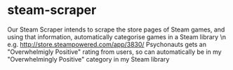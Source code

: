# steam-scraper

Our Steam Scraper intends to scrape the store pages of Steam games, and using that information, automatically categorise games in a Steam library \n
e.g. http://store.steampowered.com/app/3830/ Psychonauts gets an "Overwhelmigly Positive" rating from users, so can automatically be in my "Overwhelmingly Positive" category in my Steam library
